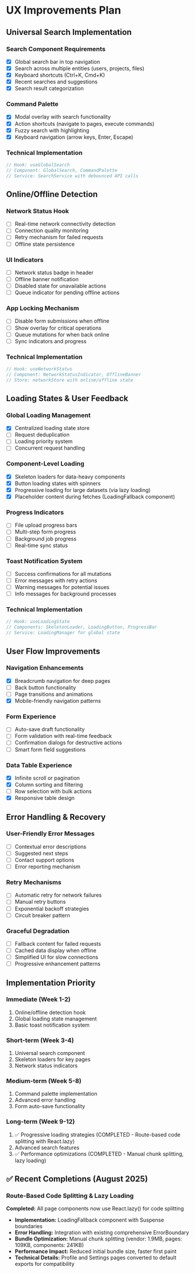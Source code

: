 # UX Improvements Plan

## Universal Search Implementation

### Search Component Requirements
- [x] Global search bar in top navigation
- [x] Search across multiple entities (users, projects, files)
- [x] Keyboard shortcuts (Ctrl+K, Cmd+K)
- [x] Recent searches and suggestions
- [x] Search result categorization

### Command Palette
- [x] Modal overlay with search functionality
- [x] Action shortcuts (navigate to pages, execute commands)
- [x] Fuzzy search with highlighting
- [x] Keyboard navigation (arrow keys, Enter, Escape)

### Technical Implementation
```typescript
// Hook: useGlobalSearch
// Component: GlobalSearch, CommandPalette
// Service: SearchService with debounced API calls
```

## Online/Offline Detection

### Network Status Hook
- [ ] Real-time network connectivity detection
- [ ] Connection quality monitoring
- [ ] Retry mechanism for failed requests
- [ ] Offline state persistence

### UI Indicators
- [ ] Network status badge in header
- [ ] Offline banner notification
- [ ] Disabled state for unavailable actions
- [ ] Queue indicator for pending offline actions

### App Locking Mechanism
- [ ] Disable form submissions when offline
- [ ] Show overlay for critical operations
- [ ] Queue mutations for when back online
- [ ] Sync indicators and progress

### Technical Implementation
```typescript
// Hook: useNetworkStatus
// Component: NetworkStatusIndicator, OfflineBanner
// Store: networkStore with online/offline state
```

## Loading States & User Feedback

### Global Loading Management
- [x] Centralized loading state store
- [ ] Request deduplication
- [ ] Loading priority system
- [ ] Concurrent request handling

### Component-Level Loading
- [x] Skeleton loaders for data-heavy components
- [x] Button loading states with spinners
- [x] Progressive loading for large datasets (via lazy loading)
- [x] Placeholder content during fetches (LoadingFallback component)

### Progress Indicators
- [ ] File upload progress bars
- [ ] Multi-step form progress
- [ ] Background job progress
- [ ] Real-time sync status

### Toast Notification System
- [ ] Success confirmations for all mutations
- [ ] Error messages with retry actions
- [ ] Warning messages for potential issues
- [ ] Info messages for background processes

### Technical Implementation
```typescript
// Hook: useLoadingState
// Components: SkeletonLoader, LoadingButton, ProgressBar
// Service: LoadingManager for global state
```

## User Flow Improvements

### Navigation Enhancements
- [x] Breadcrumb navigation for deep pages
- [ ] Back button functionality
- [ ] Page transitions and animations
- [x] Mobile-friendly navigation patterns

### Form Experience
- [ ] Auto-save draft functionality
- [ ] Form validation with real-time feedback
- [ ] Confirmation dialogs for destructive actions
- [ ] Smart form field suggestions

### Data Table Experience
- [x] Infinite scroll or pagination
- [x] Column sorting and filtering
- [ ] Row selection with bulk actions
- [x] Responsive table design

## Error Handling & Recovery

### User-Friendly Error Messages
- [ ] Contextual error descriptions
- [ ] Suggested next steps
- [ ] Contact support options
- [ ] Error reporting mechanism

### Retry Mechanisms
- [ ] Automatic retry for network failures
- [ ] Manual retry buttons
- [ ] Exponential backoff strategies
- [ ] Circuit breaker pattern

### Graceful Degradation
- [ ] Fallback content for failed requests
- [ ] Cached data display when offline
- [ ] Simplified UI for slow connections
- [ ] Progressive enhancement patterns

## Implementation Priority

### Immediate (Week 1-2)
1. Online/offline detection hook
2. Global loading state management
3. Basic toast notification system

### Short-term (Week 3-4)
1. Universal search component
2. Skeleton loaders for key pages
3. Network status indicators

### Medium-term (Week 5-8)
1. Command palette implementation
2. Advanced error handling
3. Form auto-save functionality

### Long-term (Week 9-12)
1. ✅ Progressive loading strategies (COMPLETED - Route-based code splitting with React.lazy)
2. Advanced search features
3. ✅ Performance optimizations (COMPLETED - Manual chunk splitting, lazy loading)

## ✅ Recent Completions (August 2025)

### Route-Based Code Splitting & Lazy Loading
**Completed:** All page components now use React.lazy() for code splitting
- **Implementation:** LoadingFallback component with Suspense boundaries
- **Error Handling:** Integration with existing comprehensive ErrorBoundary
- **Bundle Optimization:** Manual chunk splitting (vendor: 1.9MB, pages: 109KB, components: 241KB)
- **Performance Impact:** Reduced initial bundle size, faster first paint
- **Technical Details:** Profile and Settings pages converted to default exports for compatibility